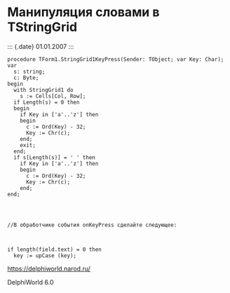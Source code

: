 Манипуляция словами в TStringGrid
=================================

::: {.date}
01.01.2007
:::

    procedure TForm1.StringGrid1KeyPress(Sender: TObject; var Key: Char);
    var
      s: string;
      c: Byte;
    begin
      with StringGrid1 do
        s := Cells[Col, Row];
      if Length(s) = 0 then
      begin
        if Key in ['a'..'z'] then
        begin
          c := Ord(Key) - 32;
          Key := Chr(c);
        end;
        exit;
      end;
      if s[Length(s)] = ' ' then
        if Key in ['a'..'z'] then
        begin
          c := Ord(Key) - 32;
          Key := Chr(c);
        end;
    end;
     
     
     
     
    //В обработчике события onKeyPress сделайте следующее:
     
     
     
    if length(field.text) = 0 then
      key := upCase (key);
     
     

<https://delphiworld.narod.ru/>

DelphiWorld 6.0
